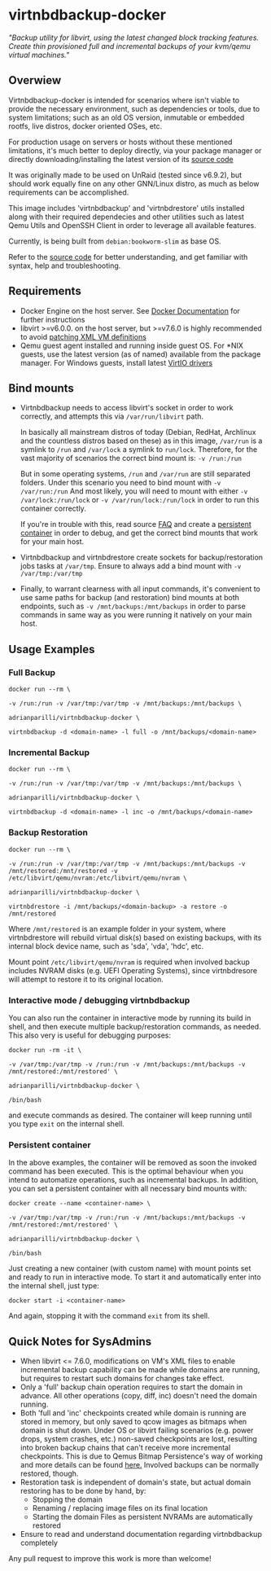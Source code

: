 # virtnbdbackup-docker

*"Backup utility for libvirt, using the latest changed block tracking features. Create thin provisioned full and incremental backups of your kvm/qemu virtual machines."*

## Overwiew
Virtnbdbackup-docker is intended for scenarios where isn't viable to provide the necessary environment, such as dependencies or tools, due to system limitations; such as an old OS version, inmutable or embedded rootfs, live distros, docker oriented OSes, etc.

For production usage on servers or hosts without these mentioned limitations, it's much better to deploy directly, via your package manager or directly downloading/installing the latest version of its [source code](https://github.com/abbbi/virtnbdbackup)

It was originally made to be used on UnRaid (tested since v6.9.2), but should work equally fine on any other GNN/Linux distro, as much as below requirements can be accomplished.

This image includes 'virtnbdbackup' and 'virtnbdrestore' utils installed along with their required dependecies and other utilities such as latest Qemu Utils and OpenSSH Client in order to leverage all available features.

Currently, is being built from `debian:bookworm-slim` as base OS.

Refer to the [source code](https://github.com/abbbi/virtnbdbackup) for better understanding, and get familiar with syntax, help and troubleshooting.

## Requirements
- Docker Engine on the host server. See [Docker Documentation](https://docs.docker.com/get-docker/) for further instructions
- libvirt >=v6.0.0. on the host server, but >=v7.6.0 is highly recommended to avoid [patching XML VM definitions](https://github.com/abbbi/virtnbdbackup#libvirt-versions--760-debian-bullseye-ubuntu-20x)
- Qemu guest agent installed and running inside guest OS. For *NIX guests, use the latest version (as of named) available from the package manager. For Windows guests, install latest [VirtIO drivers](https://fedorapeople.org/groups/virt/virtio-win/direct-downloads/archive-virtio/)

## Bind mounts

- Virtnbdbackup needs to access libvirt's socket in order to work correctly, and attempts this via `/var/run/libvirt` path.

  In basically all mainstream distros of today (Debian, RedHat, Archlinux and the countless distros based on these) as in this image, `/var/run` is a symlink to `/run` and `/var/lock` a symlink to `run/lock`.
  Therefore, for the vast majority of scenarios the correct bind mount is: `-v /run:/run`

  But in some operating systems, `/run` and `/var/run` are still separated folders. Under this scenario you need to bind mount with `-v /var/run:/run`
  And most likely, you will need to mount with either `-v /var/lock:/run/lock` or `-v /var/run/lock:/run/lock` in order to run this container correctly.

  If you're in trouble with this, read source [FAQ](https://github.com/abbbi/virtnbdbackup#faq) and create a [persistent container](###persistent-container) in order to debug, and get the correct bind mounts that work for your main host.

- Virtnbdbackup and virtnbdrestore create sockets for backup/restoration jobs tasks at `/var/tmp`. Ensure to always add a bind mount with `-v /var/tmp:/var/tmp`

- Finally, to warrant clearness with all input commands, it's convenient to use same paths for backup (and restoration) bind mounts at both endpoints, such as `-v /mnt/backups:/mnt/backups` in order to parse commands in same way as you were running it natively on your main host.

## Usage Examples

### Full Backup


`docker run --rm \`

`-v /run:/run -v /var/tmp:/var/tmp -v /mnt/backups:/mnt/backups \`

`adrianparilli/virtnbdbackup-docker \`

`virtnbdbackup -d <domain-name> -l full -o /mnt/backups/<domain-name>`


### Incremental Backup


`docker run --rm \`

`-v /run:/run -v /var/tmp:/var/tmp -v /mnt/backups:/mnt/backups \`

`adrianparilli/virtnbdbackup-docker \`

`virtnbdbackup -d <domain-name> -l inc -o /mnt/backups/<domain-name>`


### Backup Restoration


`docker run --rm \`

`-v /run:/run -v /var/tmp:/var/tmp -v /mnt/backups:/mnt/backups -v /mnt/restored:/mnt/restored -v /etc/libvirt/qemu/nvram:/etc/libvirt/qemu/nvram \`

`adrianparilli/virtnbdbackup-docker \`

`virtnbdrestore -i /mnt/backups/<domain-backup> -a restore -o /mnt/restored`


Where `/mnt/restored` is an example folder in your system, where virtnbdrestore will rebuild virtual disk(s) based on existing backups, with its internal block device name, such as 'sda', 'vda', 'hdc', etc.

Mount point `/etc/libvirt/qemu/nvram` is required when involved backup includes NVRAM disks (e.g. UEFI Operating Systems), since virtnbdresore will attempt to restore it to its original location.

### Interactive mode / debugging virtnbdbackup

You can also run the container in interactive mode by running its build in shell, and then execute multiple backup/restoration commands, as needed. This also very is useful for debugging purposes:


`docker run -rm -it \`

`-v /var/tmp:/var/tmp -v /run:/run -v /mnt/backups:/mnt/backups -v /mnt/restored:/mnt/restored' \`

`adrianparilli/virtnbdbackup-docker \`

`/bin/bash`


and execute commands as desired. The container will keep running until you type `exit` on the internal shell.

### Persistent container
In the above examples, the container will be removed as soon the invoked command has been executed. This is the optimal behaviour when you intend to automatize operations,  such as incremental backups. In addition, you can set a persistent container with all necessary bind mounts with:


`docker create --name <container-name> \`

`-v /var/tmp:/var/tmp -v /run:/run -v /mnt/backups:/mnt/backups -v /mnt/restored:/mnt/restored' \`

`adrianparilli/virtnbdbackup-docker \`

`/bin/bash`


Just creating a new container (with custom name) with mount points set and ready to run in interactive mode. To start it and automatically enter into the internal shell, just type:


`docker start -i <container-name>`


And again, stopping it with the command `exit` from its shell.

## Quick Notes for SysAdmins

- When libvirt <= 7.6.0, modifications on VM's XML files to enable incremental backup capability can be made while domains are running, but requires to restart such domains for changes take effect.
- Only a 'full' backup chain operation requires to start the domain in advance. All other operations (copy, diff, inc) doesn't need the domain running.
- Both 'full and 'inc' checkpoints created while domain is running are stored in memory, but only saved to qcow images as bitmaps when domain is shut down. Under OS or libvirt failing scenarios (e.g. power drops, system crashes, etc.) non-saved checkpoints are lost, resulting into broken backup chains that can't receive more incremental checkpoints. This is due to Qemus Bitmap Persistence's way of working and more details can be found [here.](https://qemu-project.gitlab.io/qemu/interop/bitmaps.html#id17) Involved backups can be normally restored, though.
- Restoration task is independent of domain's state, but actual domain restoring has to be done by hand, by:
  - Stopping the domain
  - Renaming / replacing image files on its final location
  - Starting the domain
  Files as persistent NVRAMs are automatically restored
- Ensure to read and understand documentation regarding virtnbdbackup completely

Any pull request to improve this work is more than welcome!
